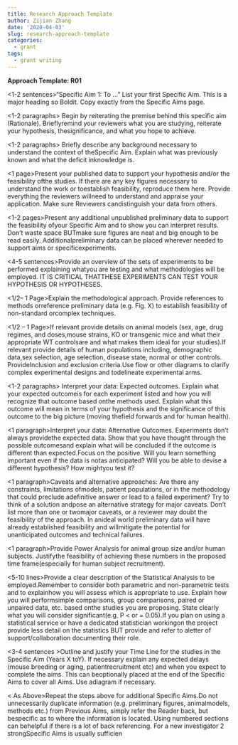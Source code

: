 ```yaml
---
title: Research Approach Template
author: Zijian Zhang
date: '2020-04-03'
slug: research-approach-template
categories:
  - grant
tags:
  - grant writing
---
```

**Approach Template: R01**

<1-2 sentences>“Specific Aim 1: To ...” List your first Specific Aim. This is a major heading so Boldit. Copy exactly from the Specific Aims page.

<1-2 paragraphs> Begin by reiterating the premise behind this specific aim (Rationale). Brieflyremind your reviewers what you are studying, reiterate your hypothesis, thesignificance, and what you hope to achieve.

<1-2 paragraphs> Briefly describe any background necessary to understand the context of theSpecific Aim. Explain what was previously known and what the deficit inknowledge is.

<1 page>Present your published data to support your hypothesis and/or the feasibility ofthe studies. If there are any key figures necessary to understand the work or toestablish feasibility, reproduce them here. Provide everything the reviewers willneed to understand and appraise your application. Make sure Reviewers candistinguish your data from others.

<1-2 pages>Present any additional unpublished preliminary data to support the feasibility ofyour Specific Aim and to show you can interpret results. Don’t waste space BUTmake sure figures are neat and big enough to be read easily. Additionalpreliminary data can be placed wherever needed to support aims or specificexperiments.

<4-5 sentences>Provide an overview of the sets of experiments to be performed explaining whatyou are testing and what methodologies will be employed. IT IS CRITICAL THATTHESE EXPERIMENTS CAN TEST YOUR HYPOTHESIS OR HYPOTHESES.

<1/2– 1 Page>Explain the methodological approach. Provide references to methods orreference preliminary data (e.g. Fig. X) to establish feasibility of non-standard orcomplex techniques.

<1/2 – 1 Page>If relevant provide details on animal models (sex, age, drug regimes, and doses,mouse strains, KO or transgenic mice and what their appropriate WT controlsare and what makes them ideal for your studies).If relevant provide details of human populations including, demographic data,sex selection, age selection, disease state, normal or other controls. ProvideInclusion and exclusion criteria.Use flow or other diagrams to clarify complex experimental designs and todelineate experimental arms.

<1-2 paragraphs> Interpret your data: Expected outcomes. Explain what your expected outcomeis for each experiment listed and how you will recognize that outcome based onthe methods used. Explain what this outcome will mean in terms of your hypothesis and the significance of this outcome to the big picture (moving thefield forwards and for human health).

<1 paragraph>Interpret your data: Alternative Outcomes. Experiments don’t always providethe expected data. Show that you have thought through the possible outcomesand explain what will be concluded if the outcome is different than expected.Focus on the positive. Will you learn something important even if the data is notas anticipated? Will you be able to devise a different hypothesis? How mightyou test it?

<1 paragraph>Caveats and alternative approaches: Are there any constraints, limitations ofmodels, patient populations, or in the methodology that could preclude adefinitive answer or lead to a failed experiment? Try to think of a solution andpose an alternative strategy for major caveats. Don’t list more than one or twomajor caveats, or a reviewer may doubt the feasibility of the approach. In anideal world preliminary data will have already established feasibility and willmitigate the potential for unanticipated outcomes and technical failures.

<1 paragraph>Provide Power Analysis for animal group size and/or human subjects. Justifythe feasibility of achieving these numbers in the proposed time frame(especially for human subject recruitment).

<5-10 lines>Provide a clear description of the Statistical Analysis to be employed.Remember to consider both parametric and non-parametric tests and to explainhow you will assess which is appropriate to use. Explain how you will performsimple comparisons, group comparisons, paired or unpaired data, etc. based onthe studies you are proposing. State clearly what you will consider significant(e.g. P < or = 0.05).If you plan on using a statistical service or have a dedicated statistician workingon the project provide less detail on the statistics BUT provide and refer to aletter of support/collaboration documenting their role.

<3-4 sentences >Outline and justify your Time Line for the studies in the Specific Aim (Years X toY). If necessary explain any expected delays (mouse breeding or aging, patientrecruitment etc) and when you expect to complete the aims. This can beoptionally placed at the end of the Specific Aims to cover all Aims. Use adiagram if necessary.

< As Above>Repeat the steps above for additional Specific Aims.Do not unnecessarily duplicate information (e.g. preliminary figures, animalmodels, methods etc.) from Previous Aims, simply refer the Reader back, but bespecific as to where the information is located. Using numbered sections can behelpful if there is a lot of back referencing. For a new investigator 2 strongSpecific Aims is usually sufficien